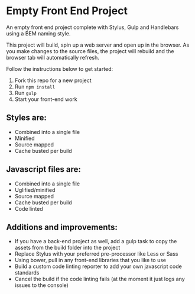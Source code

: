 # Empty Front End Project
An empty front end project complete with Stylus, Gulp and Handlebars using a BEM naming style. 

This project will build, spin up a web server and open up in the browser. As you make changes to the source files, the project will rebuild and the browser tab will automatically refresh.

Follow the instructions below to get started:

1. Fork this repo for a new project
1. Run ```npm install```
1. Run ```gulp```
1. Start your front-end work

## Styles are:
- Combined into a single file
- Minified
- Source mapped
- Cache busted per build

## Javascript files are:
- Combined into a single file
- Uglified/minified
- Source mapped
- Cache busted per build
- Code linted

## Additions and improvements:
- If you have a back-end project as well, add a gulp task to copy the assets from the build folder into the project
- Replace Stylus with your preferred pre-processor like Less or Sass
- Using bower, pull in any front-end libraries that you like to use
- Build a custom code linting reporter to add your own javascript code standards
- Cancel the build if the code linting fails (at the moment it just logs any issues to the console)
